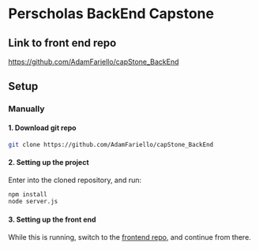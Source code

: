 # Perscholas BackEnd Capstone 
## Link to front end repo
https://github.com/AdamFariello/capStone_BackEnd

## Setup
### Manually
#### 1. Download git repo
```bash
git clone https://github.com/AdamFariello/capStone_BackEnd
```

#### 2. Setting up the project
Enter into the cloned repository, and  run:
```bash
npm install
node server.js
```

#### 3. Setting up the front end
While this is running, switch to the [frontend repo](https://github.com/AdamFariello/capStone_BackEnd), and continue from there.